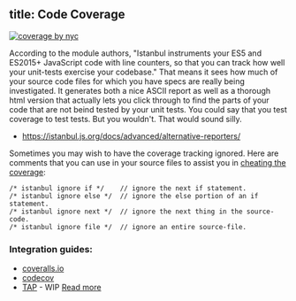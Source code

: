 title: Code Coverage
---
<a href="https://github.com/istanbuljs/nyc">
    <img alt="coverage by nyc" src="https://img.shields.io/badge/coverage by-istanbul/nyc-2fa4cf.svg">    
</a>

According to the module authors, "Istanbul instruments your ES5 and ES2015+ JavaScript code with line counters, so that you can track how well your unit-tests exercise your codebase." That means it sees how much of your source code files for which you have specs are really being investigated. It generates both a nice ASCII report as well as a thorough html version that actually lets you click through to find the parts of your code that are not beind tested by your unit tests. You could say that you test coverage to test tests. But you wouldn't. That would sound silly.

- https://istanbul.js.org/docs/advanced/alternative-reporters/


Sometimes you may wish to have the coverage tracking ignored. Here are comments that you can use in your source files to assist you in [cheating the coverage](https://github.com/istanbuljs/nyc#parsing-hints-ignoring-lines):

```
/* istanbul ignore if */    // ignore the next if statement.
/* istanbul ignore else */  // ignore the else portion of an if statement.
/* istanbul ignore next */  // ignore the next thing in the source-code.
/* istanbul ignore file */  // ignore an entire source-file.
```

### Integration guides:
- [coveralls.io](https://github.com/istanbuljs/nyc#integrating-with-coveralls)
- [codecov](https://github.com/istanbuljs/nyc#integrating-with-codecov)
- [TAP](https://github.com/MegaArman/tap-nyc) - WIP [Read more](https://en.wikipedia.org/wiki/Test_Anything_Protocol)